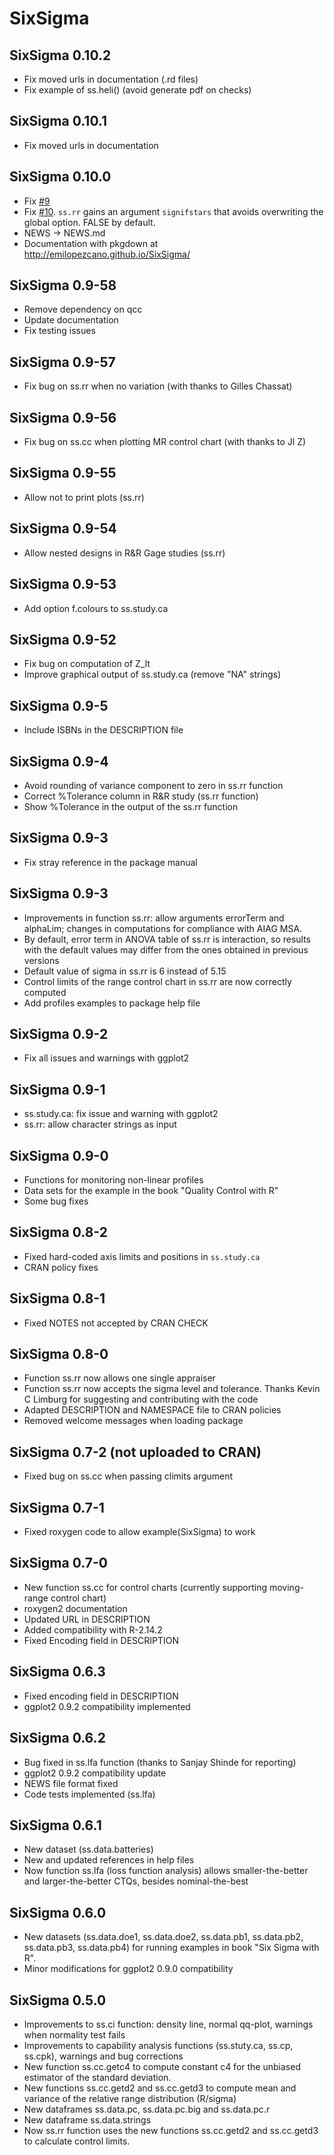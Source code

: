 SixSigma
========

SixSigma 0.10.2
---------------
* Fix moved urls in documentation (.rd files)
* Fix example of ss.heli() (avoid generate pdf on checks)

SixSigma 0.10.1
---------------
* Fix moved urls in documentation

SixSigma 0.10.0
---------------
* Fix [#9](https://github.com/emilopezcano/SixSigma/issues/9)
* Fix [#10](https://github.com/emilopezcano/SixSigma/issues/10). `ss.rr` gains an argument `signifstars` that avoids overwriting the global option. FALSE by default.
* NEWS -> NEWS.md
* Documentation with pkgdown at http://emilopezcano.github.io/SixSigma/

SixSigma 0.9-58
---------------
* Remove dependency on qcc
* Update documentation
* Fix testing issues

SixSigma 0.9-57
---------------
* Fix bug on ss.rr when no variation (with thanks to Gilles Chassat)

SixSigma 0.9-56
---------------
* Fix bug on ss.cc when plotting MR control chart (with thanks to Jl Z)


SixSigma 0.9-55
--------------
* Allow not to print plots (ss.rr)

SixSigma 0.9-54
--------------
* Allow nested designs in R&R Gage studies (ss.rr)

SixSigma 0.9-53
--------------
* Add option f.colours to ss.study.ca

SixSigma 0.9-52
--------------
* Fix bug on computation of Z_lt
* Improve graphical output of ss.study.ca (remove "NA" strings)

SixSigma 0.9-5
--------------
* Include ISBNs in the DESCRIPTION file

SixSigma 0.9-4
--------------
* Avoid rounding of variance component to zero in ss.rr function
* Correct %Tolerance column in R&R study (ss.rr function)
* Show %Tolerance in the output of the ss.rr function

SixSigma 0.9-3
--------------
* Fix stray reference in the package manual

SixSigma 0.9-3
--------------
* Improvements in function ss.rr: allow arguments errorTerm and alphaLim; changes in computations for compliance with AIAG MSA.
* By default, error term in ANOVA table of ss.rr is interaction, so results with
the default values may differ from the ones obtained in previous versions
* Default value of sigma in ss.rr is 6 instead of 5.15
* Control limits of the range control chart in ss.rr are now correctly computed
* Add profiles examples to package help file

SixSigma 0.9-2
--------------
* Fix all issues and warnings with ggplot2

SixSigma 0.9-1
--------------
* ss.study.ca: fix issue and warning with ggplot2
* ss.rr: allow character strings as input

SixSigma 0.9-0
--------------
* Functions for monitoring non-linear profiles
* Data sets for the example in the book "Quality Control with R"
* Some bug fixes

SixSigma 0.8-2
--------------
* Fixed hard-coded axis limits and positions in `ss.study.ca`
* CRAN policy fixes

SixSigma 0.8-1
--------------
* Fixed NOTES not accepted by CRAN CHECK

SixSigma 0.8-0
--------------
* Function ss.rr now allows one single appraiser
* Function ss.rr now accepts the sigma level and tolerance. Thanks Kevin C Limburg for suggesting and contributing with the code
* Adapted DESCRIPTION and NAMESPACE file to CRAN policies
* Removed welcome messages when loading package

SixSigma 0.7-2 (not uploaded to CRAN)
-------------------------------------
* Fixed bug on ss.cc when passing climits argument

SixSigma 0.7-1
--------------
* Fixed roxygen code to allow example(SixSigma) to work

SixSigma 0.7-0
--------------
* New function ss.cc for control charts 
(currently supporting moving-range control chart)
* roxygen2 documentation
* Updated URL in DESCRIPTION
* Added compatibility with R-2.14.2
* Fixed Encoding field in DESCRIPTION

SixSigma 0.6.3
--------------
* Fixed encoding field in DESCRIPTION
* ggplot2 0.9.2 compatibility implemented

SixSigma 0.6.2
--------------
* Bug fixed in ss.lfa function (thanks to Sanjay Shinde for reporting)
* ggplot2 0.9.2 compatibility update
* NEWS file format fixed
* Code tests implemented (ss.lfa)

SixSigma 0.6.1
--------------
* New dataset (ss.data.batteries)
* New and updated references in help files
* Now function ss.lfa (loss function analysis) allows smaller-the-better and
  larger-the-better CTQs, besides nominal-the-best

SixSigma 0.6.0
--------------
* New datasets (ss.data.doe1, ss.data.doe2, ss.data.pb1, ss.data.pb2, 
  ss.data.pb3, ss.data.pb4) for running examples in book "Six Sigma with R".
* Minor modifications for ggplot2 0.9.0 compatibility 

SixSigma 0.5.0
-------------- 
* Improvements to ss.ci function: density line, normal qq-plot, warnings when
  normality test fails
* Improvements to capability analysis functions (ss.stuty.ca, ss.cp, ss.cpk), 
  warnings and bug corrections
* New function ss.cc.getc4 to compute constant c4 for the unbiased estimator of the 
  standard deviation.
* New functions ss.cc.getd2 and ss.cc.getd3 to compute mean and variance of
  the relative range distribution (R/sigma)
* New dataframes ss.data.pc, ss.data.pc.big and ss.data.pc.r
* New dataframe ss.data.strings
* Now ss.rr function uses the new functions ss.cc.getd2 and ss.cc.getd3 to
  calculate control limits.

